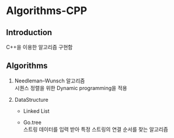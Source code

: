# Algorithms-CPP

## Introduction
C++을 이용한 알고리즘 구현함

## Algorithms

1. Needleman–Wunsch 알고리즘 <br>
시퀀스 정렬을 위한 Dynamic programming을 적용


2. DataStructure <br>
    * Linked List 
    
    * Go.tree <br>
    스트링 데이터를 입력 받아 특정 스트링의 연결 순서를 찾는 알고리즘
